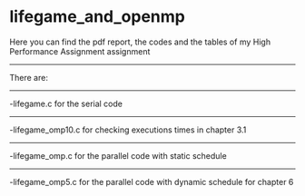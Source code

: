 # lifegame_and_openmp
Here you can find the pdf report, the codes and the tables of my High Performance Assignment assignment
***
There are:
***
-lifegame.c for the serial code
***
-lifegame_omp10.c for checking executions times in chapter 3.1
***
-lifegame_omp.c for the parallel code with static schedule
***
-lifegame_omp5.c for the parallel code with dynamic schedule for chapter 6




